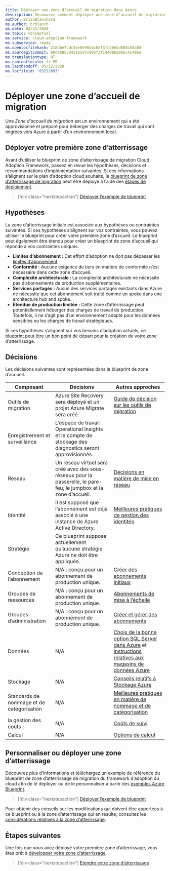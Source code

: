 ```yaml
---
title: Déployer une zone d’accueil de migration dans Azure
description: Découvrez comment déployer une zone d’accueil de migration dans Azure.
author: BrianBlanchard
ms.author: brblanch
ms.date: 02/25/2020
ms.topic: conceptual
ms.service: cloud-adoption-framework
ms.subservice: ready
ms.openlocfilehash: 218dbe7cdc4be8e98b4c8ef3fd20ebd865a58a84
ms.sourcegitcommit: 60d8b863d431b5d7c005f2f14488620b6c4c49be
ms.translationtype: HT
ms.contentlocale: fr-FR
ms.lasthandoff: 05/12/2020
ms.locfileid: "83222893"
---
```

<!-- cSpell:ignore vCPUs jumpbox -->

# <a name="deploy-a-migration-landing-zone"></a>Déployer une zone d’accueil de migration

Une _Zone d’accueil de migration_ est un environnement qui a été approvisionné et préparé pour héberger des charges de travail qui sont migrées vers Azure à partir d’un environnement local.

## <a name="deploy-the-first-landing-zone"></a>Déployer votre première zone d’atterrissage

Avant d’utiliser le blueprint de zone d’atterrissage de migration Cloud Adoption Framework, passez en revue les hypothèses, décisions et recommandations d’implémentation suivantes. Si ces informations s’alignent sur le plan d’adoption cloud souhaité, le [blueprint de zone d’atterrissage de migration](https://docs.microsoft.com/azure/governance/blueprints/samples/caf-migrate-landing-zone) peut être déployé à l’aide des [étapes de déploiement][deploy-sample].

> [!div class="nextstepaction"]
> [Déployer l’exemple de blueprint][deploy-sample]

## <a name="assumptions"></a>Hypothèses

La zone d’atterrissage initiale est associée aux hypothèses ou contraintes suivantes. Si ces hypothèses s’alignent sur vos contraintes, vous pouvez utiliser le blueprint pour créer votre première zone d’accueil. Le blueprint peut également être étendu pour créer un blueprint de zone d’accueil qui réponde à vos contraintes uniques.

- **Limites d’abonnement :** Cet effort d’adoption ne doit pas dépasser les [limites d’abonnement](https://docs.microsoft.com/azure/azure-resource-manager/management/azure-subscription-service-limits).
- **Conformité :** Aucune exigence de tiers en matière de conformité n’est nécessaire dans cette zone d’accueil.
- **Complexité architecturale :** La complexité architecturale ne nécessite pas d’abonnements de production supplémentaires.
- **Services partagés :** Aucun des services partagés existants dans Azure ne nécessite que cet abonnement soit traité comme un spoke dans une architecture hub and spoke.
- **Étendue de production limitée :** Cette zone d’atterrissage peut potentiellement héberger des charges de travail de production. Toutefois, il ne s’agit pas d’un environnement adapté pour les données sensibles ou les charges de travail stratégiques.

Si ces hypothèses s’alignent sur vos besoins d’adoption actuels, ce blueprint peut être un bon point de départ pour la création de votre zone d’atterrissage.

## <a name="decisions"></a>Décisions

Les décisions suivantes sont représentées dans le blueprint de zone d’accueil.

| Composant                    | Décisions                                                                                         | Autres approches                                                                                                                                                                                                                                                                |
|------------------------------|---------------------------------------------------------------------------------------------------|-------------------------------------------------------------------------------------------------------------------------------------------------------------------------------------------------------------------------------------------------------------------------------------- |
| Outils de migration              | Azure Site Recovery sera déployé et un projet Azure Migrate sera créé.                | [Guide de décision sur les outils de migration](../../decision-guides/migrate-decision-guide/index.md)                                                                                                                                                                                               |
| Enregistrement et surveillance       | L’espace de travail Operational Insights et le compte de stockage des diagnostics seront approvisionnés.                |                                                                                                                                                                                                                                                                                       |
| Réseau                      | Un réseau virtuel sera créé avec des sous-réseaux pour la passerelle, le pare-feu, le jumpbox et la zone d’accueil.  | [Décisions en matière de mise en réseau](../considerations/networking-options.md)                                                                                                                                                                                                                       |
| Identité                     | Il est supposé que l’abonnement est déjà associé à une instance de Azure Active Directory. | [Meilleures pratiques de gestion des identités](https://docs.microsoft.com/azure/security/fundamentals/identity-management-best-practices?toc=/azure/cloud-adoption-framework/toc.json&bc=/azure/cloud-adoption-framework/_bread/toc.json) |
| Stratégie                       | Ce blueprint suppose actuellement qu’aucune stratégie Azure ne doit être appliquée.                        |                                                                                                                                                                                                                                                                                       |
| Conception de l’abonnement          | N/A : conçu pour un abonnement de production unique.                                              | [Créer des abonnements initiaux](../azure-best-practices/initial-subscriptions.md)                                                                                                                                                                                                      |
| Groupes de ressources              | N/A : conçu pour un abonnement de production unique.                                              | [Abonnements de mise à l’échelle](../azure-best-practices/scale-subscriptions.md)                                                                                                                                                                                                                 |
| Groupes d’administration            | N/A : conçu pour un abonnement de production unique.                                              | [Créer et gérer des abonnements](../azure-best-practices/organize-subscriptions.md)                                                                                                                                                                                                |
| Données                         | N/A                                                                                               | [Choix de la bonne option SQL Server dans Azure](https://docs.microsoft.com/azure/sql-database/sql-database-paas-vs-sql-server-iaas) et [instructions relatives aux magasins de données Azure](https://docs.microsoft.com/azure/architecture/guide/technology-choices/data-store-overview)                       |
| Stockage                      | N/A                                                                                               | [Conseils relatifs à Stockage Azure](../considerations/storage-options.md)                                                                                                                                                                                                                        |
| Standards de nommage et de catégorisation | N/A                                                                                               | [Meilleures pratiques en matière de nommage et de catégorisation](../azure-best-practices/naming-and-tagging.md)                                                                                                                                                                                                    |
| la gestion des coûts ;              | N/A                                                                                               | [Coûts de suivi](../azure-best-practices/track-costs.md)                                                                                                                                                                                                                              |
| Calcul                      | N/A                                                                                               | [Options de calcul](../considerations/compute-options.md)                                                                                                                                                                                                                               |

## <a name="customize-or-deploy-a-landing-zone"></a>Personnaliser ou déployer une zone d’atterrissage

Découvrez plus d’informations et téléchargez un exemple de référence du blueprint de zone d’atterrissage de migration du framework d’adoption du cloud afin de le déployer ou de le personnaliser à partir des [exemples Azure Blueprint][deploy-sample].

> [!div class="nextstepaction"]
> [Déployer l’exemple de blueprint][deploy-sample]

Pour obtenir des conseils sur les modifications qui doivent être apportées à ce blueprint ou à la zone d’atterrissage qui en résulte, consultez les [considérations relatives à la zone d’atterrissage](../considerations/index.md).

## <a name="next-steps"></a>Étapes suivantes

Une fois que vous avez déployé votre première zone d’atterrissage, vous êtes prêt à [développer votre zone d’atterrissage](../considerations/index.md).

> [!div class="nextstepaction"]
> [Étendre votre zone d’atterrissage](../considerations/index.md)

<!-- links -->

[deploy-sample]: https://docs.microsoft.com/azure/governance/blueprints/samples/caf-migrate-landing-zone/deploy
